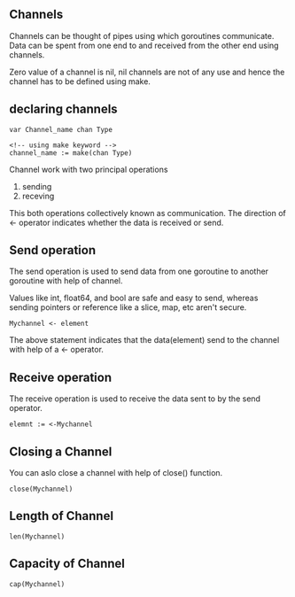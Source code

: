 ## Channels

Channels can be thought of pipes using which goroutines communicate. Data can be spent from one end to and received from the other end using channels.

Zero value of a channel is nil, nil channels are not of any use and hence the channel has to be defined using make.

## declaring channels

```
var Channel_name chan Type

<!-- using make keyword -->
channel_name := make(chan Type)
```

Channel work with two principal operations

1. sending
2. receving

This both operations collectively known as communication.
The direction of <- operator indicates whether the data is received or send.

## Send operation

The send operation is used to send data from one goroutine to another goroutine with help of channel.

Values like int, float64, and bool are safe and easy to send, whereas sending pointers or reference like a slice, map, etc aren't secure.

```
Mychannel <- element
```

The above statement indicates that the data(element) send to the channel with help of a <- operator.

## Receive operation

The receive operation is used to receive the data sent to by the send operator.

```
elemnt := <-Mychannel
```

## Closing a Channel

You can aslo close a channel with help of close() function.
```
close(Mychannel)
```

## Length of Channel
```
len(Mychannel)
```

## Capacity of Channel
```
cap(Mychannel)
```